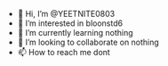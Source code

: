 - 👋 Hi, I’m @YEETNITE0803
- 👀 I’m interested in bloonstd6
- 🌱 I’m currently learning nothing
- 💞️ I’m looking to collaborate on nothing
- 📫 How to reach me dont

<!---
YEETNITE0803/YEETNITE0803 is a ✨ special ✨ repository because its `README.md` (this file) appears on your GitHub profile.
You can click the Preview link to take a look at your changes.
--->
